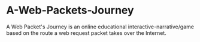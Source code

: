# A-Web-Packets-Journey
A Web Packet's Journey is an online educational interactive-narrative/game based on the route a web request packet takes over the Internet. 
